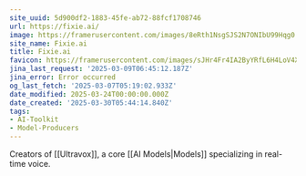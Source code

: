 ```yaml
---
site_uuid: 5d900df2-1883-45fe-ab72-88fcf1708746
url: https://fixie.ai/
image: https://framerusercontent.com/images/8eRth1NsgSJS2N7ONIbU99Hqg0.svg
site_name: Fixie.ai
title: Fixie.ai
favicon: https://framerusercontent.com/images/sJHr4Fr4IA2ByYRfL6H4LoV4XA.png
jina_last_request: '2025-03-09T06:45:12.187Z'
jina_error: Error occurred
og_last_fetch: '2025-03-07T05:19:02.933Z'
date_modified: 2025-03-24T00:00:00.000Z
date_created: '2025-03-30T05:44:14.840Z'
tags:
- AI-Toolkit
- Model-Producers
---
```









Creators of [[Ultravox]], a core [[AI Models|Models]] specializing in real-time voice.
